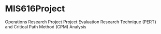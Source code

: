 # MIS616Project

Operations Research Project
Project Evaluation Research Technique (PERT) and Critical Path Method (CPM) Analysis
